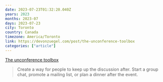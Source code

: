 ```yaml
---
date: 2023-07-23T01:32:20.040Z
years: 2023
months: 2023-07
days: 2023-07-23
city: Toronto
country: Canada
timezone: America/Toronto
link: https://devonzuegel.com/post/the-unconference-toolbox
categories: ["article"]
---
```

[The unconference toolbox](https://devonzuegel.com/post/the-unconference-toolbox)

> Create a way for people to keep up the discussion after. Start a group chat, promote a mailing list, or plan a dinner after the event.
